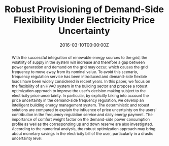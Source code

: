 ---
title: Robust Provisioning of Demand-Side Flexibility Under Electricity Price Uncertainty
authors:
 - Sareh Agheb
 - "**Xiaoqi Tan**"
 - Bo Sun
 - Danny H.K. Tsang
date: "2016-03-10T00:00:00Z"
# doi: ""

# Schedule page publish date (NOT publication's date).
#publishDate: "2019-11-10T00:00:00Z"

# Publication type.
# Legend: 0 = Uncategorized; 1 = Conference paper; 2 = Journal article;
# 3 = Preprint / Working Paper; 4 = Report; 5 = Book; 6 = Book section;
# 7 = Thesis; 8 = Patent
publication_types: ["1"]

# Publication name and optional abbreviated publication name.
publication: "2016 IEEE International Conference on Industrial Technology (ICIT)"
publication_short: ""

abstract: With the successful integration of renewable energy sources to the grid, the volatility of supply in the system will increase and therefore a gap between power generation and demand on the grid may occur, which causes the grid frequency to move away from its nominal value. To avoid this scenario, frequency regulation service has been introduced and demand-side flexible loads have been widely considered in recent years. In this paper, we focus on the flexibility of an HVAC system in the building sector and propose a robust optimization approach to improve the user's decision making subject to the electricity price uncertainty. In particular, by explicitly taking into account the price uncertainty in the demand-side frequency regulation, we develop an intelligent building energy management system. The deterministic and robust solutions are compared to explain the influence of price uncertainty on the users' contribution in the frequency regulation service and daily energy payment. The importance of comfort weight factor on the demand-side power consumption profile as well as the corresponding up and down reserve are also investigated. According to the numerical analysis, the robust optimization approach may bring about monetary savings in the electricity bill of the user, particularly in a drastic uncertainty level.

# Summary. An optional shortened abstract.
# summary: This paper concerns the mechanism design for online resource allocation in a strategic setting. In this setting, a single supplier allocates capacity-limited resources to requests that arrive in a sequential and arbitrary manner. Each request is associated with an agent who may act selfishly to misreport the requirement and valuation of her request.

# tags:
# - Source Themes
featured: false

links:
 - icon: ieee
   icon_pack: ai
   name: "IEEE Xplore "
   url: "https://ieeexplore.ieee.org/document/7474808"
   
url_pdf: https://www.sigmetrics.org/mama/abstracts/Tan.pdf
url_code: ''
url_dataset: ''
url_poster: ''
url_project: ''
url_slides: ''
url_source: ''
url_video: ''

# Featured image
# To use, add an image named `featured.jpg/png` to your page's folder.
image:
  caption:
  focal_point: ""
  preview_only: true

# Associated Projects (optional).
#   Associate this publication with one or more of your projects.
#   Simply enter your project's folder or file name without extension.
#   E.g. `internal-project` references `content/project/internal-project/index.md`.
#   Otherwise, set `projects: []`.
# projects: []

# Slides (optional).
#   Associate this publication with Markdown slides.
#   Simply enter your slide deck's filename without extension.
#   E.g. `slides: "example"` references `content/slides/example/index.md`.
#   Otherwise, set `slides: ""`.
# slides: example
---